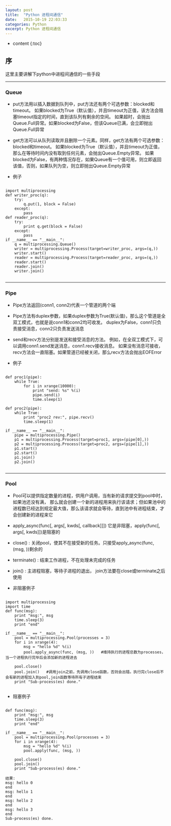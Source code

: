 ```yaml
---
layout: post
title:  "Python 进程间通信"
date:   2015-10-19 22:03:33
categories: Python
excerpt: Python 进程间通信
---
```


* content
{:toc}


## 序

这里主要讲解下python中进程间通信的一些手段

---

### Queue

 * put方法用以插入数据到队列中，put方法还有两个可选参数：blocked和timeout。
如果blocked为True（默认值），并且timeout为正值，该方法会阻塞timeout指定的时间，直到该队列有剩余的空间。
如果超时，会抛出Queue.Full异常。如果blocked为False，但该Queue已满，会立即抛出Queue.Full异常

 * get方法可以从队列读取并且删除一个元素。同样，get方法有两个可选参数：blocked和timeout。
如果blocked为True（默认值），并且timeout为正值，那么在等待时间内没有取到任何元素，会抛出Queue.Empty异常。
如果blocked为False，有两种情况存在，如果Queue有一个值可用，则立即返回该值，否则，如果队列为空，则立即抛出Queue.Empty异常

 * 例子
 <pre><code>
import multiprocessing
def writer_proc(q):
    try:
        q.put(1, block = False)
    except:
        pass
def reader_proc(q):
    try:
        print q.get(block = False)
    except:
        pass
if __name__ == "__main__":
    q = multiprocessing.Queue()
    writer = multiprocessing.Process(target=writer_proc, args=(q,))
    writer.start()
    reader = multiprocessing.Process(target=reader_proc, args=(q,))
    reader.start()
    reader.join()
    writer.join()
 </code></pre>

---

### Pipe

 * Pipe方法返回(conn1, conn2)代表一个管道的两个端

 * Pipe方法有duplex参数，如果duplex参数为True(默认值)，那么这个管道是全双工模式，也就是说conn1和conn2均可收发。
duplex为False，conn1只负责接受消息，conn2只负责发送消息

 * send和recv方法分别是发送和接受消息的方法。
例如，在全双工模式下，可以调用conn1.send发送消息，conn1.recv接收消息。
如果没有消息可接收，recv方法会一直阻塞。如果管道已经被关闭，那么recv方法会抛出EOFError

 * 例子
 <pre><code>
def proc1(pipe):
    while True:
        for i in xrange(10000):
            print "send: %s" %(i)
            pipe.send(i)
            time.sleep(1)

def proc2(pipe):
    while True:
        print "proc2 rev:", pipe.recv()
        time.sleep(1)

if __name__ == "__main__":
    pipe = multiprocessing.Pipe()
    p1 = multiprocessing.Process(target=proc1, args=(pipe[0],))
    p2 = multiprocessing.Process(target=proc2, args=(pipe[1],))
    p1.start()
    p2.start()
    p1.join()
    p2.join()
 </code></pre>

---

### Pool

 * Pool可以提供指定数量的进程，供用户调用，当有新的请求提交到pool中时，如果池还没有满，
那么就会创建一个新的进程用来执行该请求；但如果池中的进程数已经达到规定最大值，那么该请求就会等待，直到池中有进程结束，才会创建新的进程来它

 * apply_async(func[, args[, kwds[, callback]]]) 它是非阻塞，apply(func[, args[, kwds]])是阻塞的

 * close() : 关闭pool，使其不在接受新的任务。只接受apply_async(func, (msg, ))剩余的

 * terminate() : 结束工作进程，不在处理未完成的任务

 * join() : 主进程阻塞，等待子进程的退出， join方法要在close或terminate之后使用

 * 非阻塞例子
 <pre><code>
import multiprocessing
import time
def func(msg):
    print "msg:", msg
    time.sleep(3)
    print "end"

if __name__ == "__main__":
    pool = multiprocessing.Pool(processes = 3)
    for i in xrange(4):
        msg = "hello %d" %(i)
        pool.apply_async(func, (msg, ))   #维持执行的进程总数为processes，当一个进程执行完毕后会添加新的进程进去

    pool.close()
    pool.join()   #调用join之前，先调用close函数，否则会出错。执行完close后不会有新的进程加入到pool,join函数等待所有子进程结束
    print "Sub-process(es) done."
 </code></pre>

 * 阻塞例子
 <pre><code>
def func(msg):
    print "msg:", msg
    time.sleep(3)
    print "end"

if __name__ == "__main__":
    pool = multiprocessing.Pool(processes = 3)
    for i in xrange(4):
        msg = "hello %d" %(i)
        pool.apply(func, (msg, ))

    pool.close()
    pool.join()
    print "Sub-process(es) done."

结果:
msg: hello 0
end
msg: hello 1
end
msg: hello 2
end
msg: hello 3
end
Sub-process(es) done.
 </code></pre>